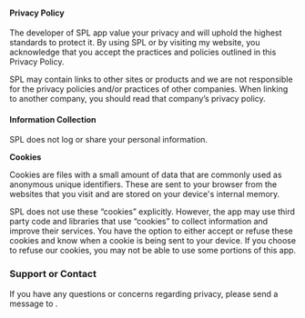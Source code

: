 #### Privacy Policy
The developer of SPL app value your privacy and will uphold the highest standards to protect it. By using SPL or by visiting my website, you acknowledge that you accept the practices and policies outlined in this Privacy Policy.

SPL may contain links to other sites or products and we are not responsible for the privacy policies and/or practices of other companies. When linking to another company, you should read that company’s privacy policy.

#### Information Collection
SPL does not log or share your personal information.

**Cookies**

Cookies are files with a small amount of data that are commonly used as anonymous unique identifiers. These are sent to your browser from the websites that you visit and are stored on your device's internal memory.

SPL does not use these “cookies” explicitly. However, the app may use third party code and libraries that use “cookies” to collect information and improve their services. You have the option to either accept or refuse these cookies and know when a cookie is being sent to your device. If you choose to refuse our cookies, you may not be able to use some portions of this app.

### Support or Contact
If you have any questions or concerns regarding privacy, please send a message to .
